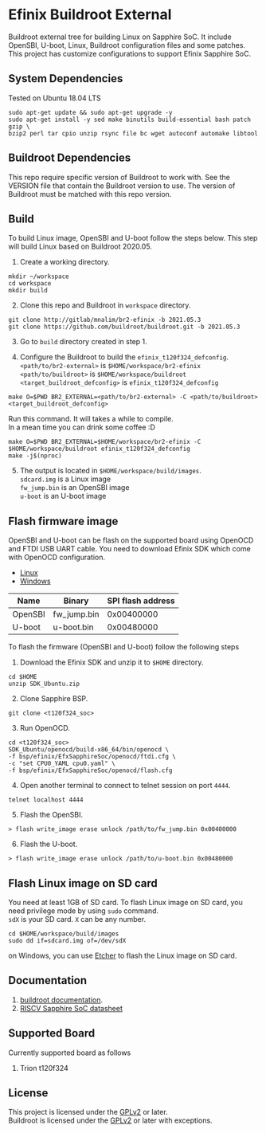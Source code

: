 # Efinix Buildroot External

Buildroot external tree for building Linux on Sapphire SoC.
It include OpenSBI, U-boot, Linux, Buildroot configuration files
and some patches. This project has customize configurations to support Efinix Sapphire SoC.

## System Dependencies

Tested on Ubuntu 18.04 LTS
```
sudo apt-get update && sudo apt-get upgrade -y
sudo apt-get install -y sed make binutils build-essential bash patch gzip \
bzip2 perl tar cpio unzip rsync file bc wget autoconf automake libtool
```

## Buildroot Dependencies

This repo require specific version of Buildroot to work with.
See the VERSION file that contain the Buildroot version to use.
The version of Buildroot must be matched with this repo version.

## Build

To build Linux image, OpenSBI and U-boot follow the steps below.
This step will build Linux based on Buildroot 2020.05.

1. Create a working directory.
```
mkdir ~/workspace
cd workspace
mkdir build
```

2. Clone this repo and Buildroot in `workspace` directory.
```
git clone http://gitlab/mnalim/br2-efinix -b 2021.05.3
git clone https://github.com/buildroot/buildroot.git -b 2021.05.3
```

3. Go to `build` directory created in step 1.

4. Configure the Buildroot to build the `efinix_t120f324_defconfig`.  
   `<path/to/br2-external>` is `$HOME/workspace/br2-efinix`  
   `<path/to/buildroot>` is `$HOME/workspace/buildroot`  
   `<target_buildroot_defconfig>` is `efinix_t120f324_defconfig`

```
make O=$PWD BR2_EXTERNAL=<path/to/br2-external> -C <path/to/buildroot> <target_buildroot_defconfig>
```

Run this command. It will takes a while to compile.  
In a mean time you can drink some coffee :D
```
make O=$PWD BR2_EXTERNAL=$HOME/workspace/br2-efinix -C $HOME/workspace/buildroot efinix_t120f324_defconfig
make -j$(nproc)
```

5. The output is located in `$HOME/workspace/build/images`.  
    `sdcard.img` is a Linux image   
    `fw_jump.bin` is an OpenSBI image  
    `u-boot` is an U-boot image  

## Flash firmware image

OpenSBI and U-boot can be flash on the supported board using OpenOCD and FTDI USB UART cable.
You need to download Efinix SDK which come with OpenOCD configuration.  
- [Linux]()  
- [Windows]()  

| Name | Binary | SPI flash address |
| ------ | ------ |------ |
| OpenSBI | fw_jump.bin | 0x00400000 |
| U-boot | u-boot.bin | 0x00480000|

To flash the firmware (OpenSBI and U-boot) follow the following steps
1. Download the Efinix SDK and unzip it to `$HOME` directory.

```
cd $HOME
unzip SDK_Ubuntu.zip
```

2. Clone Sapphire BSP.

```
git clone <t120f324_soc>
```

3. Run OpenOCD.

```
cd <t120f324_soc>
SDK_Ubuntu/openocd/build-x86_64/bin/openocd \
-f bsp/efinix/EfxSapphireSoc/openocd/ftdi.cfg \
-c "set CPU0_YAML cpu0.yaml" \
-f bsp/efinix/EfxSapphireSoc/openocd/flash.cfg
```

4. Open another terminal to connect to telnet session on port `4444`.

```
telnet localhost 4444
```

5. Flash the OpenSBI.

```
> flash write_image erase unlock /path/to/fw_jump.bin 0x00400000
```

6. Flash the U-boot.

```
> flash write_image erase unlock /path/to/u-boot.bin 0x00480000
```

## Flash Linux image on SD card

You need at least 1GB of SD card. To flash Linux image on SD card, you need privilege mode by using `sudo` command.  
`sdX` is your SD card. `X` can be any number.

```
cd $HOME/workspace/build/images
sudo dd if=sdcard.img of=/dev/sdX
```
on Windows, you can use [Etcher](https://www.balena.io/etcher/) to flash the Linux image on SD card.

## Documentation

1. [buildroot documentation](https://buildroot.org/docs.html).  
2. [RISCV Sapphire SoC datasheet](https://www.efinixinc.com/docs/riscv-t120f324-ds-v2.0.pdf)

## Supported Board

Currently supported board as follows  
1. Trion t120f324

## License

This project is licensed under the [GPLv2](https://www.gnu.org/licenses/old-licenses/gpl-2.0.en.html) or later.  
Buildroot is licensed under the [GPLv2](https://www.gnu.org/licenses/old-licenses/gpl-2.0.en.html) or later with exceptions.
